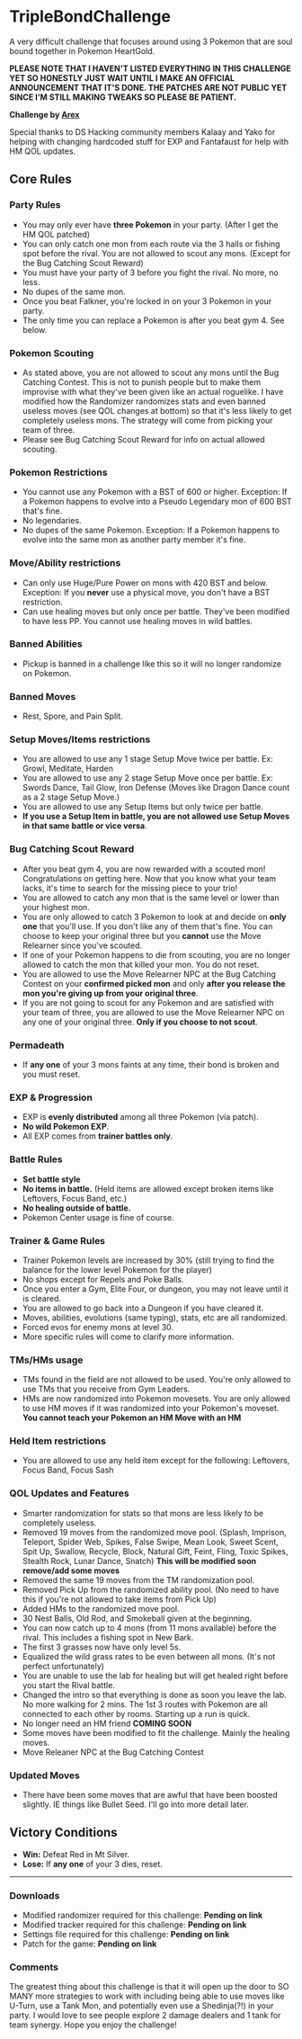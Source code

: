# TripleBondChallenge
A very difficult challenge that focuses around using 3 Pokemon that are soul bound together in Pokemon HeartGold.

**PLEASE NOTE THAT I HAVEN'T LISTED EVERYTHING IN THIS CHALLENGE YET SO HONESTLY JUST WAIT UNTIL I MAKE AN OFFICIAL ANNOUNCEMENT THAT IT'S DONE. THE PATCHES ARE NOT PUBLIC YET SINCE I'M STILL MAKING TWEAKS SO PLEASE BE PATIENT.**

**Challenge by [Arex](https://twitch.tv/Arex)**

Special thanks to DS Hacking community members Kalaay and Yako for helping with changing hardcoded stuff for EXP and Fantafaust for help with HM QOL updates.

## **Core Rules**

### Party Rules
- You may only ever have **three Pokemon** in your party. (After I get the HM QOL patched)
- You can only catch one mon from each route via the 3 halls or fishing spot before the rival. You are not allowed to scout any mons. (Except for the Bug Catching Scout Reward)
- You must have your party of 3 before you fight the rival. No more, no less.
- No dupes of the same mon.
- Once you beat Falkner, you're locked in on your 3 Pokemon in your party.
- The only time you can replace a Pokemon is after you beat gym 4. See below.

### Pokemon Scouting
- As stated above, you are not allowed to scout any mons until the Bug Catching Contest. This is not to punish people but to make them improvise with what they've been given like an actual roguelike. I have modified how the Randomizer randomizes stats and even banned useless moves (see QOL changes at bottom) so that it's less likely to get completely useless mons. The strategy will come from picking your team of three. 
- Please see Bug Catching Scout Reward for info on actual allowed scouting.

### Pokemon Restrictions
- You cannot use any Pokemon with a BST of 600 or higher. Exception: If a Pokemon happens to evolve into a Pseudo Legendary mon of 600 BST that's fine.
- No legendaries.
- No dupes of the same Pokemon. Exception: If a Pokemon happens to evolve into the same mon as another party member it's fine. 

### Move/Ability restrictions
- Can only use Huge/Pure Power on mons with 420 BST and below. Exception: If you **never** use a physical move, you don't have a BST restriction.
- Can use healing moves but only once per battle. They've been modified to have less PP. You cannot use healing moves in wild battles.

### Banned Abilities
- Pickup is banned in a challenge like this so it will no longer randomize on Pokemon.

### Banned Moves
- Rest, Spore, and Pain Split.

### Setup Moves/Items restrictions
- You are allowed to use any 1 stage Setup Move twice per battle. Ex: Growl, Meditate, Harden
- You are allowed to use any 2 stage Setup Move once per battle. Ex: Swords Dance, Tail Glow, Iron Defense (Moves like Dragon Dance count as a 2 stage Setup Move.)
- You are allowed to use any Setup Items but only twice per battle.
- **If you use a Setup Item in battle, you are not allowed use Setup Moves in that same battle or vice versa**. 

### Bug Catching Scout Reward
- After you beat gym 4, you are now rewarded with a scouted mon! Congratulations on getting here. Now that you know what your team lacks, it's time to search for the missing piece to your trio!
- You are allowed to catch any mon that is the same level or lower than your highest mon.
- You are only allowed to catch 3 Pokemon to look at and decide on **only one** that you'll use. If you don't like any of them that's fine. You can choose to keep your original three but you **cannot** use the Move Relearner since you've scouted.
- If one of your Pokemon happens to die from scouting, you are no longer allowed to catch the mon that killed your mon. You do not reset. 
- You are allowed to use the Move Relearner NPC at the Bug Catching Contest on your **confirmed picked mon** and only **after you release the mon you're giving up from your original three**.
- If you are not going to scout for any Pokemon and are satisfied with your team of three, you are allowed to use the Move Relearner NPC on any one of your original three. **Only if you choose to not scout**.

### Permadeath
- If **any one** of your 3 mons faints at any time, their bond is broken and you must reset.  

### EXP & Progression
- EXP is **evenly distributed** among all three Pokemon (via patch).
- **No wild Pokemon EXP**.
- All EXP comes from **trainer battles only**.

### Battle Rules
- **Set battle style**
- **No items in battle.** (Held items are allowed except broken items like Leftovers, Focus Band, etc.)
- **No healing outside of battle.**
- Pokemon Center usage is fine of course.

### Trainer & Game Rules
- Trainer Pokemon levels are increased by 30% (still trying to find the balance for the lower level Pokemon for the player)  
- No shops except for Repels and Poke Balls.
- Once you enter a Gym, Elite Four, or dungeon, you may not leave until it is cleared.
- You are allowed to go back into a Dungeon if you have cleared it.
- Moves, abilities, evolutions (same typing), stats, etc are all randomized.
- Forced evos for enemy mons at level 30.
- More specific rules will come to clarify more information.

### TMs/HMs usage
- TMs found in the field are not allowed to be used. You're only allowed to use TMs that you receive from Gym Leaders.
- HMs are now randomized into Pokemon movesets. You are only allowed to use HM moves if it was randomized into your Pokemon's moveset. **You cannot teach your Pokemon an HM Move with an HM**

### Held Item restrictions
- You are allowed to use any held item except for the following: Leftovers, Focus Band, Focus Sash

### QOL Updates and Features
- Smarter randomization for stats so that mons are less likely to be completely useless. 
- Removed 19 moves from the randomized move pool. (Splash, Imprison, Teleport, Spider Web, Spikes, False Swipe, Mean Look, Sweet Scent, Spit Up, Swallow, Recycle, Block, Natural Gift, Feint, Fling, Toxic Spikes, Stealth Rock, Lunar Dance, Snatch) **This will be modified soon remove/add some moves**
- Removed the same 19 moves from the TM randomization pool.
- Removed Pick Up from the randomized ability pool. (No need to have this if you're not allowed to take items from Pick Up)
- Added HMs to the randomized move pool.
- 30 Nest Balls, Old Rod, and Smokeball given at the beginning.
- You can now catch up to 4 mons (from 11 mons available) before the rival. This includes a fishing spot in New Bark.
- The first 3 grasses now have only level 5s.
- Equalized the wild grass rates to be even between all mons. (It's not perfect unfortunately)
- You are unable to use the lab for healing but will get healed right before you start the Rival battle.
- Changed the intro so that everything is done as soon you leave the lab. No more walking for 2 mins. The 1st 3 routes with Pokemon are all connected to each other by rooms. Starting up a run is quick.
- No longer need an HM friend **COMING SOON**
- Some moves have been modified to fit the challenge. Mainly the healing moves.
- Move Releaner NPC at the Bug Catching Contest

### Updated Moves
- There have been some moves that are awful that have been boosted slightly. IE things like Bullet Seed. I'll go into more detail later.

## Victory Conditions
- **Win:** Defeat Red in Mt Silver.
- **Lose:** If **any one** of your 3 dies, reset.

---
### Downloads
- Modified randomizer required for this challenge: **Pending on link**
- Modified tracker required for this challenge: **Pending on link**
- Settings file required for this challenge: **Pending on link**
- Patch for the game: **Pending on link**


### Comments
The greatest thing about this challenge is that it will open up the door to SO MANY more strategies to work with including being able to use moves like U-Turn, use a Tank Mon, and potentially even use a Shedinja(?!) in your party. I would love to see people explore 2 damage dealers and 1 tank for team synergy. Hope you enjoy the challenge!
